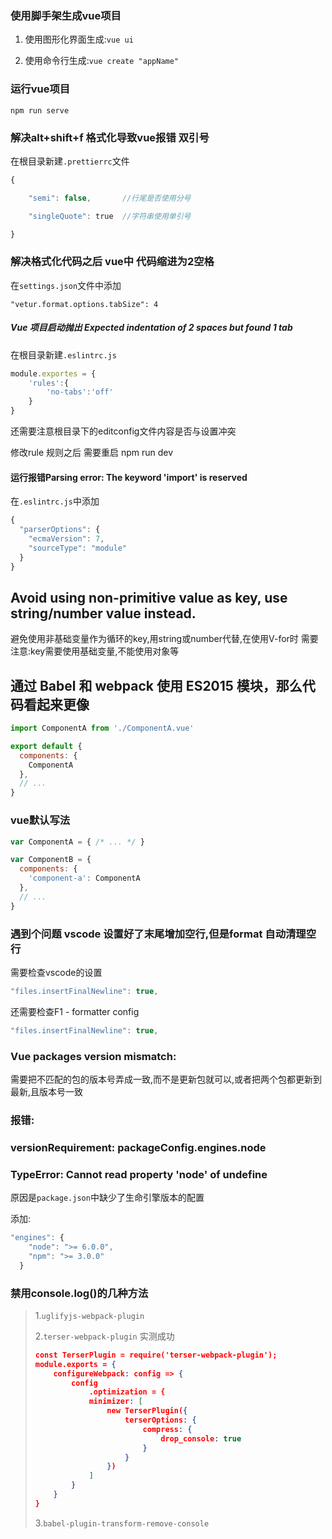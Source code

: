 ### 使用脚手架生成vue项目

1. 使用图形化界面生成:`vue ui`

2. 使用命令行生成:`vue create "appName"`

### 运行vue项目

`npm run serve`

### 解决alt+shift+f 格式化导致vue报错 双引号

在根目录新建`.prettierrc`文件

```javascript
{

    "semi": false,       //行尾是否使用分号

    "singleQuote": true  //字符串使用单引号

}
```

### 解决格式化代码之后 vue中 代码缩进为2空格

在`settings.json`文件中添加

`"vetur.format.options.tabSize": 4`

##### Vue 项目启动抛出 Expected indentation of 2 spaces but found 1 tab

在根目录新建`.eslintrc.js`

```javascript
module.exportes = {
    'rules':{
        'no-tabs':'off'
    }
}
```

还需要注意根目录下的editconfig文件内容是否与设置冲突

修改rule 规则之后 需要重启 npm run dev

#### 运行报错Parsing error: The keyword 'import' is reserved

在`.eslintrc.js`中添加

```javascript
{
  "parserOptions": {
    "ecmaVersion": 7,
    "sourceType": "module"
  }
}
```

## Avoid using non-primitive value as key, use string/number value instead.

避免使用非基础变量作为循环的key,用string或number代替,在使用V-for时 需要注意:key需要使用基础变量,不能使用对象等

## 通过 Babel 和 webpack 使用 ES2015 模块，那么代码看起来更像

```javascript
import ComponentA from './ComponentA.vue'

export default {
  components: {
    ComponentA
  },
  // ...
}
```

### vue默认写法

```javascript
var ComponentA = { /* ... */ }

var ComponentB = {
  components: {
    'component-a': ComponentA
  },
  // ...
}
```

### 遇到个问题 vscode 设置好了末尾增加空行,但是format 自动清理空行

需要检查vscode的设置

```javascript
"files.insertFinalNewline": true,
```

还需要检查F1 - formatter config

```javascript
"files.insertFinalNewline": true,
```

### Vue packages version mismatch:

需要把不匹配的包的版本号弄成一致,而不是更新包就可以,或者把两个包都更新到最新,且版本号一致

### 报错:

### versionRequirement: packageConfig.engines.node

### TypeError: Cannot read property 'node' of undefine

原因是```package.json```中缺少了生命引擎版本的配置

添加:

```js
"engines": {
    "node": ">= 6.0.0",
    "npm": ">= 3.0.0"
  }
```

### 禁用console.log()的几种方法

> 1.```uglifyjs-webpack-plugin```
> 
> 2.```terser-webpack-plugin```  实测成功
> 
> ```json
> const TerserPlugin = require('terser-webpack-plugin');
> module.exports = {
>     configureWebpack: config => {
>         config
>             .optimization = {
>             minimizer: [
>                 new TerserPlugin({
>                     terserOptions: {
>                         compress: {
>                             drop_console: true
>                         }
>                     }
>                 })
>             ]
>         }
>     }
> }
> ```
> 
> 
> 
> 3.```babel-plugin-transform-remove-console```


